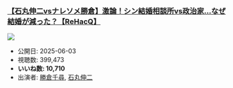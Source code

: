 ### [【石丸伸二vsナレソメ勝倉】激論！シン結婚相談所vs政治家…なぜ結婚が減った？【ReHacQ】](https://www.youtube.com/watch?v=3T6rJSWoRHg)
[![](https://img.youtube.com/vi/3T6rJSWoRHg/hqdefault.jpg)](https://www.youtube.com/watch?v=3T6rJSWoRHg)
-   公開日: 2025-06-03
-   視聴数: 399,473
-   **いいね数: 10,710**
-   出演者: [勝倉千尋](/rehacq_fan/people/勝倉千尋 "wikilink"), [石丸伸二](/rehacq_fan/people/石丸伸二 "wikilink")
